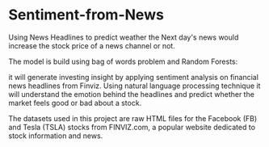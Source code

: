 # Sentiment-from-News

Using News Headlines to predict weather the Next day's news would increase the stock price of a news channel or not.

The model is build using bag of words problem and Random Forests:

it will generate investing insight by applying sentiment analysis on financial news headlines from Finviz.
Using natural language processing technique it will understand the emotion behind the headlines and predict whether the market feels good or bad about a stock.

The datasets used in this project are raw HTML files for the Facebook (FB) and Tesla (TSLA) stocks from FINVIZ.com, a popular website dedicated to stock information and news.
